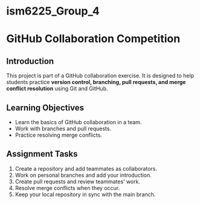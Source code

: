 # ism6225_Group_4

#  GitHub Collaboration Competition  

## Introduction  
This project is part of a GitHub collaboration exercise. It is designed to help students practice **version control, branching, pull requests, and merge conflict resolution** using Git and GitHub.  

## Learning Objectives  
- Learn the basics of GitHub collaboration in a team.  
- Work with branches and pull requests.  
- Practice resolving merge conflicts.  

## Assignment Tasks  
1. Create a repository and add teammates as collaborators.  
2. Work on personal branches and add your introduction.  
3. Create pull requests and review teammates’ work.  
4. Resolve merge conflicts when they occur.  
5. Keep your local repository in sync with the main branch.  
